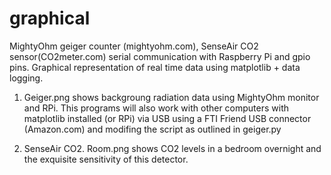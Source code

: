 # graphical
MightyOhm geiger counter (mightyohm.com), SenseAir CO2 sensor(CO2meter.com) serial communication with Raspberry Pi and gpio pins. Graphical representation of real time data using matplotlib + data logging. 

1. Geiger.png shows backgroung radiation data using MightyOhm monitor and RPi. This programs will also work with other computers with matplotlib installed (or RPi) via USB using a FTI Friend USB connector (Amazon.com) and modifing the script as outlined in geiger.py

2. SenseAir CO2. Room.png shows CO2 levels in a bedroom overnight and the exquisite sensitivity of this detector. 
